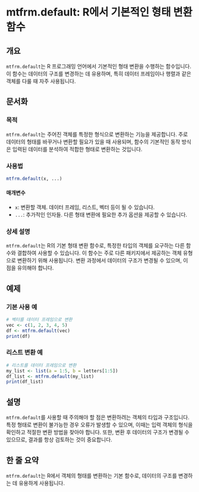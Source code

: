 <!--
Meta Description: # mtfrm.default: R에서 기본적인 형태 변환 함수 ## 개요 `mtfrm.default`는 R 프로그래밍 언어에서 기본적인 형태 변환을 수행하는 함수입니다. 이 함수는 데이터의 구조를 변경하는 데 유용하며, 특히 데이터 프레임이나 행렬과 같은 객체를 다룰 ...
Meta Keywords: mtfrm, default, 데이터의, 데이터, 기본적인
-->

# mtfrm.default: R에서 기본적인 형태 변환 함수

## 개요
`mtfrm.default`는 R 프로그래밍 언어에서 기본적인 형태 변환을 수행하는 함수입니다. 이 함수는 데이터의 구조를 변경하는 데 유용하며, 특히 데이터 프레임이나 행렬과 같은 객체를 다룰 때 자주 사용됩니다.

## 문서화
### 목적
`mtfrm.default`는 주어진 객체를 특정한 형식으로 변환하는 기능을 제공합니다. 주로 데이터의 형태를 바꾸거나 변환할 필요가 있을 때 사용되며, 함수의 기본적인 동작 방식은 입력된 데이터를 분석하여 적합한 형태로 변환하는 것입니다.

### 사용법
```R
mtfrm.default(x, ...)
```

#### 매개변수
- `x`: 변환할 객체. 데이터 프레임, 리스트, 벡터 등이 될 수 있습니다.
- `...`: 추가적인 인자들. 다른 형태 변환에 필요한 추가 옵션을 제공할 수 있습니다.

### 상세 설명
`mtfrm.default`는 R의 기본 형태 변환 함수로, 특정한 타입의 객체를 요구하는 다른 함수와 결합하여 사용할 수 있습니다. 이 함수는 주로 다른 패키지에서 제공하는 객체 유형으로 변환하기 위해 사용됩니다. 변환 과정에서 데이터의 구조가 변경될 수 있으며, 이 점을 유의해야 합니다.

## 예제
### 기본 사용 예
```R
# 벡터를 데이터 프레임으로 변환
vec <- c(1, 2, 3, 4, 5)
df <- mtfrm.default(vec)
print(df)
```

### 리스트 변환 예
```R
# 리스트를 데이터 프레임으로 변환
my_list <- list(a = 1:5, b = letters[1:5])
df_list <- mtfrm.default(my_list)
print(df_list)
```

## 설명
`mtfrm.default`를 사용할 때 주의해야 할 점은 변환하려는 객체의 타입과 구조입니다. 특정 형태로 변환이 불가능한 경우 오류가 발생할 수 있으며, 이때는 입력 객체의 형식을 확인하고 적절한 변환 방법을 찾아야 합니다. 또한, 변환 후 데이터의 구조가 변경될 수 있으므로, 결과를 항상 검토하는 것이 중요합니다.

## 한 줄 요약
`mtfrm.default`는 R에서 객체의 형태를 변환하는 기본 함수로, 데이터의 구조를 변경하는 데 유용하게 사용됩니다.